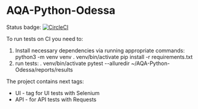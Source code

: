 # AQA-Python-Odessa

Status badge:
[![CircleCI](https://circleci.com/gh/sergiievdokimov/Python-AQA-course/tree/master.svg?style=svg)](https://circleci.com/gh/sergiievdokimov/Python-AQA-course/tree/master)

To run tests on CI you need to:
1) Install necessary dependencies via running appropriate commands:
    python3 -m venv venv
    . venv/bin/activate
    pip install -r requirements.txt
2) run tests:
    . venv/bin/activate
    pytest --alluredir ~/AQA-Python-Odessa/reports/results
    
The project contains next tags:
- UI - tag for UI tests with Selenium
- API - for API tests with Requests